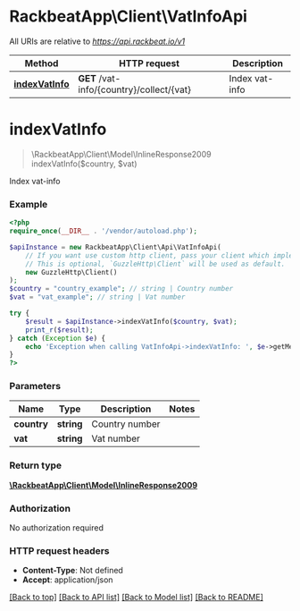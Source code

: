 # RackbeatApp\Client\VatInfoApi

All URIs are relative to *https://api.rackbeat.io/v1*

Method | HTTP request | Description
------------- | ------------- | -------------
[**indexVatInfo**](VatInfoApi.md#indexVatInfo) | **GET** /vat-info/{country}/collect/{vat} | Index vat-info


# **indexVatInfo**
> \RackbeatApp\Client\Model\InlineResponse2009 indexVatInfo($country, $vat)

Index vat-info



### Example
```php
<?php
require_once(__DIR__ . '/vendor/autoload.php');

$apiInstance = new RackbeatApp\Client\Api\VatInfoApi(
    // If you want use custom http client, pass your client which implements `GuzzleHttp\ClientInterface`.
    // This is optional, `GuzzleHttp\Client` will be used as default.
    new GuzzleHttp\Client()
);
$country = "country_example"; // string | Country number
$vat = "vat_example"; // string | Vat number

try {
    $result = $apiInstance->indexVatInfo($country, $vat);
    print_r($result);
} catch (Exception $e) {
    echo 'Exception when calling VatInfoApi->indexVatInfo: ', $e->getMessage(), PHP_EOL;
}
?>
```

### Parameters

Name | Type | Description  | Notes
------------- | ------------- | ------------- | -------------
 **country** | **string**| Country number |
 **vat** | **string**| Vat number |

### Return type

[**\RackbeatApp\Client\Model\InlineResponse2009**](../Model/InlineResponse2009.md)

### Authorization

No authorization required

### HTTP request headers

 - **Content-Type**: Not defined
 - **Accept**: application/json

[[Back to top]](#) [[Back to API list]](../../README.md#documentation-for-api-endpoints) [[Back to Model list]](../../README.md#documentation-for-models) [[Back to README]](../../README.md)


